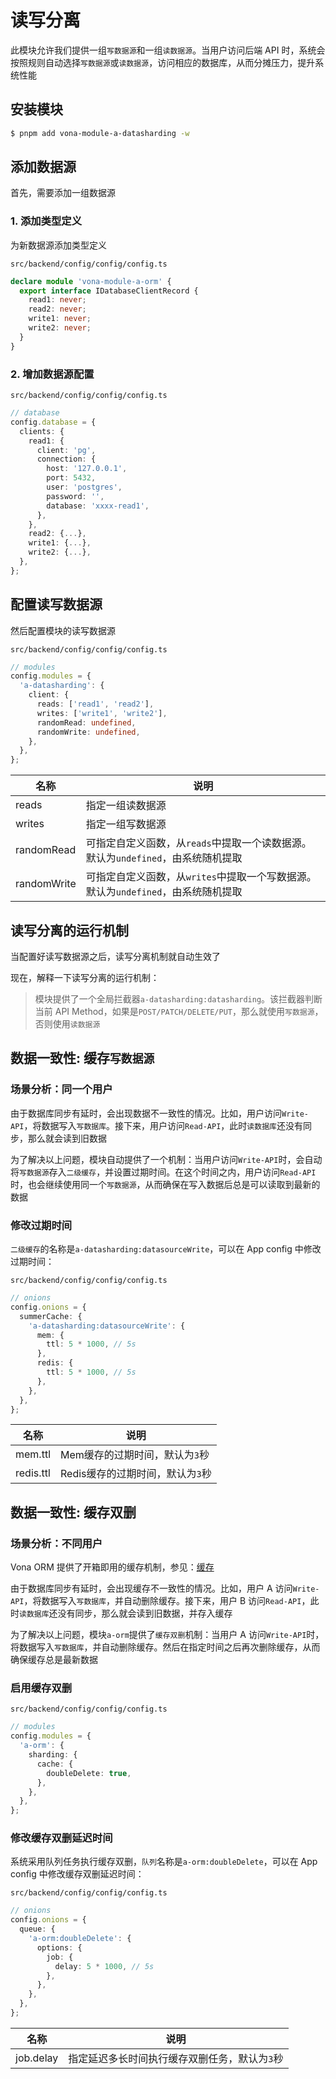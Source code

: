 # 读写分离

此模块允许我们提供一组`写数据源`和一组`读数据源`。当用户访问后端 API 时，系统会按照规则自动选择`写数据源`或`读数据源`，访问相应的数据库，从而分摊压力，提升系统性能

## 安装模块

``` bash
$ pnpm add vona-module-a-datasharding -w
```

## 添加数据源

首先，需要添加一组数据源

### 1. 添加类型定义

为新数据源添加类型定义

`src/backend/config/config/config.ts`

``` typescript
declare module 'vona-module-a-orm' {
  export interface IDatabaseClientRecord {
    read1: never;
    read2: never;
    write1: never;
    write2: never;
  }
}
```

### 2. 增加数据源配置

`src/backend/config/config/config.ts`

``` typescript
// database
config.database = {
  clients: {
    read1: {
      client: 'pg',
      connection: {
        host: '127.0.0.1',
        port: 5432,
        user: 'postgres',
        password: '',
        database: 'xxxx-read1',
      },
    },
    read2: {...},
    write1: {...},
    write2: {...},
  },
};
```

## 配置读写数据源

然后配置模块的读写数据源

`src/backend/config/config/config.ts`

``` typescript
// modules
config.modules = {
  'a-datasharding': {
    client: {
      reads: ['read1', 'read2'],
      writes: ['write1', 'write2'],
      randomRead: undefined,
      randomWrite: undefined,
    },
  },
};    
```

|名称|说明|
|--|--|
|reads|指定一组读数据源|
|writes|指定一组写数据源|
|randomRead|可指定自定义函数，从`reads`中提取一个读数据源。默认为`undefined`，由系统随机提取|
|randomWrite|可指定自定义函数，从`writes`中提取一个写数据源。默认为`undefined`，由系统随机提取|

## 读写分离的运行机制

当配置好读写数据源之后，读写分离机制就自动生效了

现在，解释一下读写分离的运行机制：

> 模块提供了一个全局拦截器`a-datasharding:datasharding`。该拦截器判断当前 API Method，如果是`POST/PATCH/DELETE/PUT`，那么就使用`写数据源`，否则使用`读数据源`

## 数据一致性: 缓存`写数据源`

### 场景分析：同一个用户

由于数据库同步有延时，会出现数据不一致性的情况。比如，用户访问`Write-API`，将数据写入`写数据库`。接下来，用户访问`Read-API`，此时`读数据库`还没有同步，那么就会读到旧数据

为了解决以上问题，模块自动提供了一个机制：当用户访问`Write-API`时，会自动将`写数据源`存入`二级缓存`，并设置过期时间。在这个时间之内，用户访问`Read-API`时，也会继续使用同一个`写数据源`，从而确保在写入数据后总是可以读取到最新的数据

### 修改过期时间

`二级缓存`的名称是`a-datasharding:datasourceWrite`，可以在 App config 中修改过期时间：

`src/backend/config/config/config.ts`

``` typescript
// onions
config.onions = {
  summerCache: {
    'a-datasharding:datasourceWrite': {
      mem: {
        ttl: 5 * 1000, // 5s
      },
      redis: {
        ttl: 5 * 1000, // 5s
      },
    },
  },
};
```

|名称|说明|
|--|--|
|mem.ttl|Mem缓存的过期时间，默认为`3`秒|
|redis.ttl|Redis缓存的过期时间，默认为`3`秒|

## 数据一致性: 缓存双删

### 场景分析：不同用户

Vona ORM 提供了开箱即用的缓存机制，参见：[缓存](../guide/techniques/orm/caching.md)

由于数据库同步有延时，会出现缓存不一致性的情况。比如，用户 A 访问`Write-API`，将数据写入`写数据库`，并自动删除缓存。接下来，用户 B 访问`Read-API`，此时`读数据库`还没有同步，那么就会读到旧数据，并存入缓存

为了解决以上问题，模块`a-orm`提供了`缓存双删`机制：当用户 A 访问`Write-API`时，将数据写入`写数据库`，并自动删除缓存。然后在指定时间之后再次删除缓存，从而确保缓存总是最新数据

### 启用缓存双删

`src/backend/config/config/config.ts`

``` typescript
// modules
config.modules = {
  'a-orm': {
    sharding: {
      cache: {
        doubleDelete: true,
      },
    },
  },
};
```

### 修改缓存双删延迟时间

系统采用队列任务执行缓存双删，`队列`名称是`a-orm:doubleDelete`，可以在 App config 中修改缓存双删延迟时间：

`src/backend/config/config/config.ts`

``` typescript
// onions
config.onions = {
  queue: {
    'a-orm:doubleDelete': {
      options: {
        job: {
          delay: 5 * 1000, // 5s
        },
      },
    },
  },
};
```

|名称|说明|
|--|--|
|job.delay|指定延迟多长时间执行缓存双删任务，默认为`3`秒|
